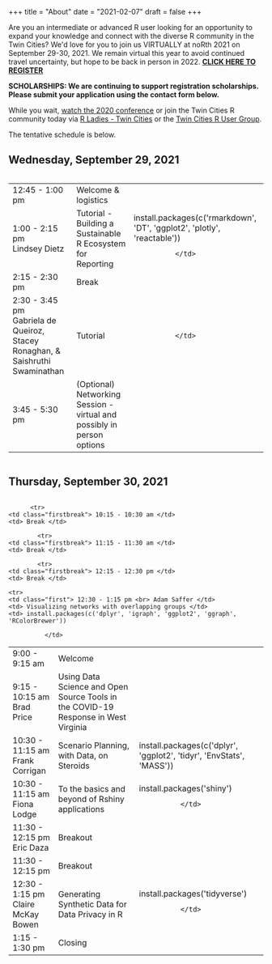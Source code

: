 +++
title = "About"
date = "2021-02-07"
draft = false
+++

Are you an intermediate or advanced R user looking for an opportunity to expand your knowledge and connect with the diverse R community in the Twin Cities? We'd love for you to join us VIRTUALLY at noRth 2021 on September 29-30, 2021. We remain virtual this year to avoid continued travel uncertainty, but hope to be back in person in 2022. <a href="https://learning.umn.edu/portal/events/reg/participantTypeSelection.do?method=load&entityId=27365133"> **CLICK HERE TO REGISTER** </a> 

**SCHOLARSHIPS: We are continuing to support registration scholarships. Please submit your application using the contact form below.**

While you wait, <a href = "https://www.youtube.com/playlist?list=PL7aOYMht_9VVUFWU5c7HSI3cEg8jG4o_g" target="_blank"> watch the 2020 conference</a> or join the Twin Cities R community today via <a href="https://www.meetup.com/rladies-tc/">R Ladies - Twin Cities</a> or the <a href="https://www.meetup.com/twincitiesrug/"> Twin Cities R User Group</a>.

The tentative schedule is below.

## Wednesday, September 29, 2021
<div style="overflow-x:auto;">
<table class="table">
  <tr>
    <td class="first"> 12:45 - 1:00 pm </td>
    <td> Welcome & logistics </td>
  </tr>
    <tr>
    <td class="first"> 1:00 - 2:15 pm <br> Lindsey Dietz </td>
    <td> Tutorial - Building a Sustainable R Ecosystem for Reporting </td>
     <td> install.packages(c('rmarkdown', 'DT', 'ggplot2', 'plotly', 'reactable'))
        
              </td>
  </tr>
  <tr>
    <td class="firstbreak"> 2:15 - 2:30 pm </td>
    <td> Break </td>
  </tr>
  <tr>
    <td class="first"> 2:30 - 3:45 pm <br> Gabriela de Queiroz, Stacey Ronaghan, & Saishruthi Swaminathan </td>
    <td> Tutorial </td>
            <td> 
              
              </td>

  </tr>
    </tr>
    <tr>
    <td class="firstbreak"> 3:45 - 5:30 pm </td>
    <td> (Optional) Networking Session - virtual and possibly in person options </td>
  </tr>
</table>
</div>

## Thursday, September 30, 2021

<div style="overflow-x:auto;">
<table class="table">
  <tr>
    <td class="first"> 9:00 - 9:15 am </td>
    <td> Welcome </td>

  </tr>
  <tr>
    <td class="first"> 9:15 - 10:15 am <br> Brad Price </td>
    <td> Using Data Science and Open Source Tools in the COVID-19 Response in West Virginia </td>
    <td> 
    
</td>
  </tr>
  
          <tr>
    <td class="firstbreak"> 10:15 - 10:30 am </td>
    <td> Break </td>
  </tr>

  <tr>
    <td class="first"> 10:30 - 11:15 am <br> Frank Corrigan </td>
    <td> Scenario Planning, with Data, on Steroids </td>
        <td> install.packages(c('dplyr', 'ggplot2', 'tidyr', 'EnvStats', 'MASS'))
              </td>
  </tr>
  <tr>
    <td class="first"> 10:30 - 11:15 am <br> Fiona Lodge </td>
    <td> To the basics and beyond of Rshiny applications
</td>
        <td> install.packages('shiny')
        
              </td>
  </tr>
  
            <tr>
    <td class="firstbreak"> 11:15 - 11:30 am </td>
    <td> Break </td>
  </tr>
  
  <tr>
    <td class="first"> 11:30 - 12:15 pm <br> Eric Daza </td>
    <td> Breakout </td>
    <td> 
    
</td>
  </tr>
  <tr>
    <td class="first"> 11:30 - 12:15 pm <br>  </td>
    <td> Breakout </td>
        <td>  </td>
  </tr>
  
            <tr>
    <td class="firstbreak"> 12:15 - 12:30 pm </td>
    <td> Break </td>
  </tr>

    <tr>
    <td class="first"> 12:30 - 1:15 pm <br> Adam Saffer </td>
    <td> Visualizing networks with overlapping groups </td>
    <td> install.packages(c('dplyr', 'igraph', 'ggplot2', 'ggraph', 'RColorBrewer'))
      
              </td>
  </tr>
      <tr>
    <td class="first"> 12:30 - 1:15 pm <br> Claire McKay Bowen </td>
    <td> Generating Synthetic Data for Data Privacy in R </td>
        <td> install.packages('tidyverse')
        
              </td>
  </tr>
  <tr>
    <td class="firstbreak"> 1:15 - 1:30 pm </td>
    <td> Closing </td>
</table>
</div>